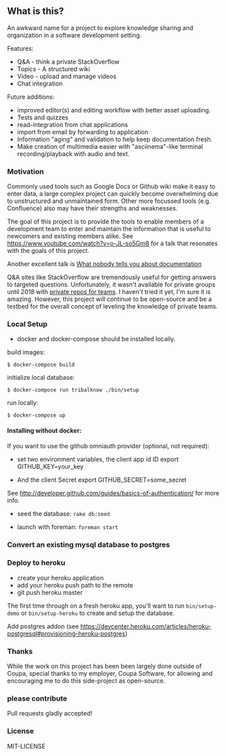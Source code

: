
## What is this?

An awkward name for a project to explore knowledge sharing and organization in a software development setting.

Features:
  * Q&A - think a private StackOverflow
  * Topics - A structured wiki
  * Video - upload and manage videos
  * Chat integration

Future additions:
  * improved editor(s) and editing workflow with better asset uploading.
  * Tests and quizzes
  * read-integration from chat applications
  * import from email by forwarding to application
  * Information "aging" and validation to help keep documentation fresh.
  * Make creation of multimedia easier with "asciinema"-like terminal recording/playback
    with audio and text.

### Motivation

Commonly used tools such as Google Docs or Github wiki make it easy to enter data, a large complex project can quickly become overwhelming due to unstructured and unmaintained form.  Other more focussed tools (e.g. Confluence) also may have their strengths and weaknesses.

The goal of this project is to provide the tools to enable members of a development team to enter and maintain the information that is useful to newcomers and existing members alike.  See https://www.youtube.com/watch?v=o-JL-so5Gm8 for a talk that resonates with the goals of this project.

Another excellent talk is [What nobody tells you about documentation](https://www.youtube.com/watch?v=t4vKPhjcMZg)

Q&A sites like StackOverflow are tremendously useful for getting answers to targeted questions. Unfortunately, it wasn't available for private groups until 2018 with [private repos for teams](https://stackoverflow.com/teams).  I haven't tried it yet, I'm sure it is amazing.  However, this project will continue to be open-source and be a testbed for the overall concept of leveling the knowledge of private teams.

### Local Setup

* docker and docker-compose should be installed locally.

build images:
```
$ docker-compose build
```

initialize local database:
```
$ docker-compose run tribalknow ./bin/setup
```

run locally:
```
$ docker-compose up
```

#### Installing without docker:

If you want to use the github omniauth provider (optional, not required):
* set two environment variables, the client app id ID
export GITHUB_KEY=your_key

* And the client Secret
export GITHUB_SECRET=some_secret

See http://developer.github.com/guides/basics-of-authentication/ for more info.

* seed the database:
`rake db:seed`

* launch with foreman:
`foreman start`

### Convert an existing mysql database to postgres

### Deploy to heroku

* create your heroku application
* add your heroku push path to the remote
* git push heroku master

The first time through on a fresh heroku app, you'll want to run `bin/setup-demo` or `bin/setup-heroku` to create and setup the database.

Add postgres addon (see https://devcenter.heroku.com/articles/heroku-postgresql#provisioning-heroku-postgres)


### Thanks
While the work on this project has been been largely done outside of Coupa, special thanks to my employer,
Coupa Software, for allowing and encouraging me to do this side-project as open-source.


### please contribute
Pull requests gladly accepted!

### License

MIT-LICENSE
